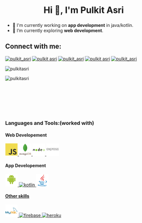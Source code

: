 <h1 align="center">Hi 👋, I'm Pulkit Asri</h1>
<h3 align="center"></h3>

- 🌱 I'm currently working on **app development** in java/kotlin.
- 🌱 I’m currently exploring **web development**.

<h2 align="left">Connect with me:</h2>
<p align="left">
<a href="https://www.hackerrank.com/pulkit_asri" target="blank"><img align="center" src="https://cdn.worldvectorlogo.com/logos/hackerrank.svg" alt="pulkit_asri" height="35" width="50" /></a>
<a href="https://linkedin.com/in/pulkit asri" target="blank"><img align="center" src="https://cdn.worldvectorlogo.com/logos/linkedin-icon-2.svg" alt="pulkit asri" height="35" width="50" /></a>
<a href="https://instagram.com/pulkit_asri" target="blank"><img align="center" src="https://cdn.worldvectorlogo.com/logos/instagram-2016-6.svg" alt="pulkit_asri" height="35" width="50" /></a>
<a href="https://www.youtube.com/c/pulkit asri" target="blank"><img align="center" src="https://cdn.worldvectorlogo.com/logos/youtube-3.svg" alt="pulkit asri" height="35" width="50" /></a>
<a href="https://www.codechef.com/users/pulkit_asri" target="blank"><img align="center" src="https://cdn.jsdelivr.net/npm/simple-icons@3.1.0/icons/codechef.svg" alt="pulkit_asri" height="35" width="50" /></a>
</p>

<!--
<p>&nbsp;<img align="center" src="https://github-readme-stats.vercel.app/api?username=pulkitasri&show_icons=true&theme=dark&locale=en" alt="pulkitasri" /></p>
-->


<p><img align="center" src="https://github-readme-streak-stats.herokuapp.com/?user=pulkitasri&theme=dark" alt="pulkitasri" /></p>
<p>
  <img align="left" src="https://github-readme-stats.vercel.app/api/top-langs?username=pulkitasri&show_icons=true&theme=dark&locale=en&layout=compact" alt="pulkitasri" />
</p>
<br><br><br><br><br><br><br>


<h3 align="left">Languages and Tools:(worked with)</h3>
<h4>Web Developement</h4>

<p align="left"> 
   <a href="https://developer.mozilla.org/en-US/docs/Web/JavaScript" target="_blank"> <img src="https://raw.githubusercontent.com/devicons/devicon/master/icons/javascript/javascript-original.svg" alt="javascript" width="40" height="40"/> </a>
  <a href="https://www.mongodb.com/" target="_blank"> <img src="https://raw.githubusercontent.com/devicons/devicon/master/icons/mongodb/mongodb-original-wordmark.svg" alt="mongodb" width="40" height="40"/> </a> 
  <a href="https://nodejs.org" target="_blank"> <img src="https://raw.githubusercontent.com/devicons/devicon/master/icons/nodejs/nodejs-original-wordmark.svg" alt="nodejs" width="40" height="40"/> </a>  
   <a href="https://expressjs.com" target="_blank"> <img src="https://raw.githubusercontent.com/devicons/devicon/master/icons/express/express-original-wordmark.svg" alt="express" width="40" height="40"/> </a>
  
  <h4>App Developement</h4>
  <a href="https://developer.android.com" target="_blank"> <img src="https://raw.githubusercontent.com/devicons/devicon/master/icons/android/android-original-wordmark.svg" alt="android" width="40" height="40"/> </a> 
  <a href="https://kotlinlang.org" target="_blank"> <img src="https://www.vectorlogo.zone/logos/kotlinlang/kotlinlang-icon.svg" alt="kotlin" width="40" height="40"/> </a>
  <a href="https://www.java.com" target="_blank"> <img src="https://raw.githubusercontent.com/devicons/devicon/master/icons/java/java-original.svg" alt="java" width="40" height="40"</a> 
  
  <h4>Other skills</h4>
   <a href="https://www.mysql.com/" target="_blank"> <img src="https://raw.githubusercontent.com/devicons/devicon/master/icons/mysql/mysql-original-wordmark.svg" alt="mysql" width="40" height="40"/> </a>
    <a href="https://firebase.google.com/" target="_blank"> <img src="https://www.vectorlogo.zone/logos/firebase/firebase-icon.svg" alt="firebase" width="40" height="40"/> </a> 
<a href="https://heroku.com" target="_blank"> <img src="https://www.vectorlogo.zone/logos/heroku/heroku-icon.svg" alt="heroku" width="40" height="40"/> </a>
  

</p>
  <!--
   <a href="https://reactjs.org/" target="_blank"> <img src="https://raw.githubusercontent.com/devicons/devicon/master/icons/react/react-original-wordmark.svg" alt="react" width="40" height="40"/> </a> 
-->

